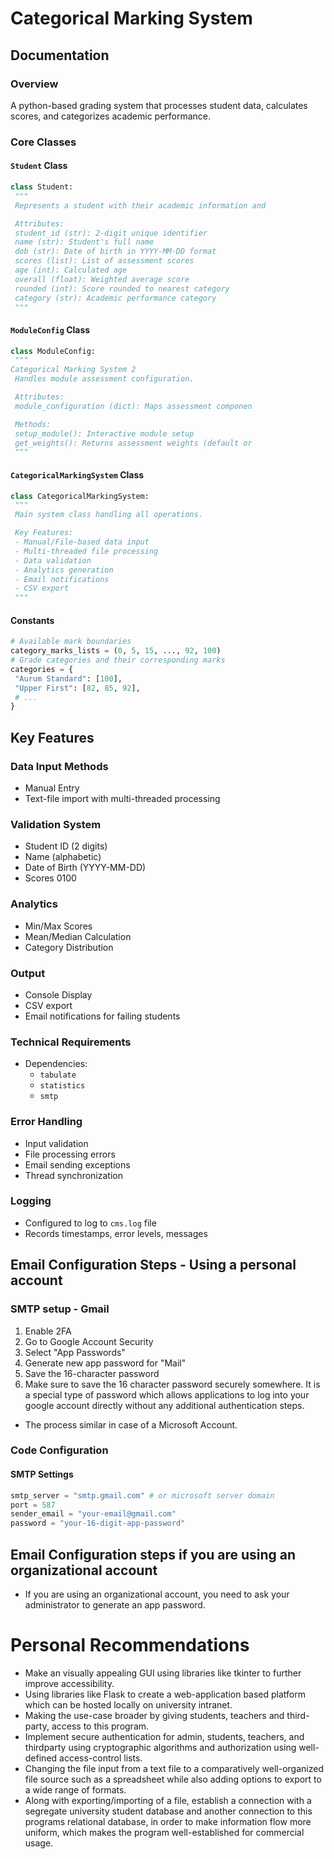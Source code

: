 # Categorical Marking System
## Documentation
### Overview
A python-based grading system that processes student data, calculates
scores, and categorizes academic performance.
### Core Classes
#### `Student` Class
```python
class Student:
 """
 Represents a student with their academic information and

 Attributes:
 student_id (str): 2-digit unique identifier
 name (str): Student's full name
 dob (str): Date of birth in YYYY-MM-DD format
 scores (list): List of assessment scores
 age (int): Calculated age
 overall (float): Weighted average score
 rounded (int): Score rounded to nearest category
 category (str): Academic performance category
 """
```
#### `ModuleConfig` Class
```python
class ModuleConfig:
 """
Categorical Marking System 2
 Handles module assessment configuration.

 Attributes:
 module_configuration (dict): Maps assessment componen

 Methods:
 setup_module(): Interactive module setup
 get_weights(): Returns assessment weights (default or
 """
```
#### `CategoricalMarkingSystem` Class
```python
class CategoricalMarkingSystem:
 """
 Main system class handling all operations.

 Key Features:
 - Manual/File-based data input
 - Multi-threaded file processing
 - Data validation
 - Analytics generation
 - Email notifications
 - CSV export
 """
```
#### Constants
```python
# Available mark boundaries
category_marks_lists = (0, 5, 15, ..., 92, 100)
# Grade categories and their corresponding marks
categories = {
 "Aurum Standard": [100],
 "Upper First": [82, 85, 92],
 # ...
}
```
## Key Features
### Data Input Methods
- Manual Entry
- Text-file import with multi-threaded processing
### Validation System
- Student ID (2 digits)
- Name (alphabetic)
- Date of Birth (YYYY-MM-DD)
- Scores 0100
### Analytics
- Min/Max Scores
- Mean/Median Calculation
- Category Distribution
### Output
- Console Display
- CSV export
- Email notifications for failing students
### Technical Requirements
- Dependencies:
  - `tabulate`
  - `statistics`
  - `smtp`
### Error Handling
- Input validation
- File processing errors
- Email sending exceptions
- Thread synchronization
### Logging
- Configured to log to `cms.log` file
- Records timestamps, error levels, messages
## Email Configuration Steps - Using a personal account
### SMTP setup - Gmail
1. Enable 2FA
2. Go to Google Account Security
3. Select "App Passwords"
4. Generate new app password for "Mail"
5. Save the 16-character password
6. Make sure to save the 16 character password securely somewhere. It is a
special type of password which allows applications to log into your
google account directly without any additional authentication steps.

- The process similar in case of a Microsoft Account.
### Code Configuration
#### SMTP Settings
```python
smtp_server = "smtp.gmail.com" # or microsoft server domain
port = 587
sender_email = "your-email@gmail.com"
password = "your-16-digit-app-password"
```
## Email Configuration steps if you are using an organizational account
- If you are using an organizational account, you need to ask your
administrator to generate an app password.
# Personal Recommendations
- Make an visually appealing GUI using libraries like tkinter to further improve accessibility.
- Using libraries like Flask to create a web-application based platform which can be hosted locally on university intranet.
- Making the use-case broader by giving students, teachers and third-party, access to this program.
- Implement secure authentication for admin, students, teachers, and thirdparty using cryptographic algorithms and authorization using well-defined access-control lists.
- Changing the file input from a text file to a comparatively well-organized file source such as a spreadsheet while also adding options to export to a wide range of formats.
- Along with exporting/importing of a file, establish a connection with a segregate university student database and another connection to this programs relational database, in order to make information flow more uniform, which makes the program well-established for commercial usage.
